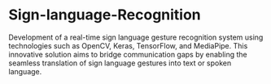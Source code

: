 # Sign-language-Recognition
Development of a real-time sign language gesture recognition system using technologies such as OpenCV, Keras, TensorFlow, and MediaPipe. This innovative solution aims to bridge communication gaps by enabling the seamless translation of sign language gestures into text or spoken language.
